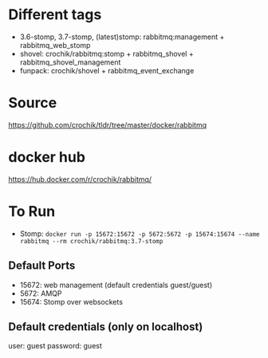 # Different tags
* 3.6-stomp, 3.7-stomp, (latest)stomp: rabbitmq:management + rabbitmq_web_stomp
* shovel: crochik/rabbitmq:stomp + rabbitmq_shovel + rabbitmq_shovel_management 
* funpack: crochik/shovel + rabbitmq_event_exchange

# Source
https://github.com/crochik/tldr/tree/master/docker/rabbitmq

# docker hub
https://hub.docker.com/r/crochik/rabbitmq/

# To Run 
* Stomp:
`docker run -p 15672:15672 -p 5672:5672 -p 15674:15674 --name rabbitmq --rm crochik/rabbitmq:3.7-stomp`

## Default Ports
* 15672: web management (default credentials guest/guest)
* 5672: AMQP
* 15674: Stomp over websockets

## Default credentials (only on localhost)
user: guest
password: guest
